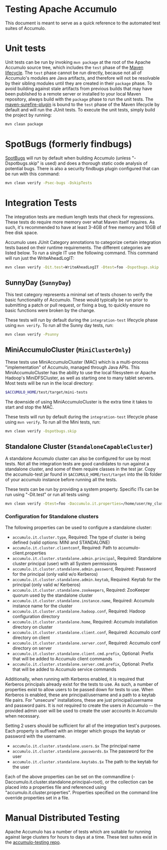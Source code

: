 <!--

    Licensed to the Apache Software Foundation (ASF) under one
    or more contributor license agreements.  See the NOTICE file
    distributed with this work for additional information
    regarding copyright ownership.  The ASF licenses this file
    to you under the Apache License, Version 2.0 (the
    "License"); you may not use this file except in compliance
    with the License.  You may obtain a copy of the License at

      https://www.apache.org/licenses/LICENSE-2.0

    Unless required by applicable law or agreed to in writing,
    software distributed under the License is distributed on an
    "AS IS" BASIS, WITHOUT WARRANTIES OR CONDITIONS OF ANY
    KIND, either express or implied.  See the License for the
    specific language governing permissions and limitations
    under the License.

-->

# Testing Apache Accumulo

This document is meant to serve as a quick reference to the automated test suites of Accumulo.

# Unit tests

Unit tests can be run by invoking `mvn package` at the root of the Apache Accumulo source tree, which includes the
`test` phase of the [Maven lifecycle][lifecycle]. The `test` phase cannot be run directly, because not all of Accumulo's
modules are Java artifacts, and therefore will not be resolvable by their sibling modules until they are created in
their `package` phase. To avoid building against stale artifacts from previous builds that may have been published to a
remote server or installed to your local Maven repository, always build with the `package` phase to run the unit
tests. The [maven-surefire-plugin][surefire] is bound to the `test` phase of the Maven lifecycle by default and will run
the JUnit tests. To execute the unit tests, simply build the project by running:

```bash
mvn clean package
```

# SpotBugs (formerly findbugs)

[SpotBugs] will run by default when building Accumulo (unless "-Dspotbugs.skip" is used) and does a thorough static code
analysis of potential bugs.  There is also a security findbugs plugin configured that can be run with this
command:

```bash
mvn clean verify -Psec-bugs -DskipTests
```

# Integration Tests

The integration tests are medium length tests that check for regressions. These tests do require more memory over what
Maven itself requires. As such, it's recommended to have at least 3-4GB of free memory and 10GB of free disk space.

Accumulo uses JUnit Category annotations to categorize certain integration tests based on their runtime requirements.
The different categories are listed below.  To run a single IT use the following command. This command will run just
the WriteAheadLogIT:

```bash
mvn clean verify -Dit.test=WriteAheadLogIT -Dtest=foo -Dspotbugs.skip
```

## SunnyDay (`SunnyDay`)

This test category represents a minimal set of tests chosen to verify the basic
functionality of Accumulo. These would typically be run prior to submitting a
patch or pull request, or fixing a bug, to quickly ensure no basic functions
were broken by the change.

These tests will run by default during the `integration-test` lifecycle phase using `mvn verify`.
To run all the Sunny day tests, run:

```bash
mvn clean verify -Psunny
```

## MiniAccumuloCluster (`MiniClusterOnly`)

These tests use MiniAccumuloCluster (MAC) which is a multi-process "implementation" of Accumulo, managed
through Java APIs. This MiniAccumuloCluster has the ability to use the local filesystem or Apache Hadoop's
MiniDFSCluster, as well as starting one to many tablet servers. Most tests will be run in the local directory:

```bash
$ACCUMULO_HOME/test/target/mini-tests
```

The downside of using MiniAccumuloCluster is the extra time it takes to start and stop the MAC.

These tests will run by default during the `integration-test` lifecycle phase using `mvn verify`.
To run all the Mini tests, run:
```bash
mvn clean verify -Dspotbugs.skip
```

## Standalone Cluster (`StandaloneCapableCluster`)

A standalone Accumulo cluster can also be configured for use by most tests. Not all the integration tests are good
candidates to run against a standalone cluster, and some of them require classes in the test jar.  Copy the
accumulo-test jar found in `$ACCUMULO_HOME/test/target` into the lib folder of your accumulo instance before running all
the tests.

These tests can be run by providing a system property.  Specific ITs can be run using "-Dit.test" or run all tests using:

```bash
mvn clean verify -Dtest=foo -Daccumulo.it.properties=/home/user/my_cluster.properties -Dfailsafe.groups=StandaloneCapableCluster -Dspotbugs.skip
```

### Configuration for Standalone clusters

The following properties can be used to configure a standalone cluster:

- `accumulo.it.cluster.type`, Required: The type of cluster is being defined (valid options: MINI and STANDALONE)
- `accumulo.it.cluster.clientconf`, Required: Path to accumulo-client.properties
- `accumulo.it.cluster.standalone.admin.principal`, Required: Standalone cluster principal (user) with all System permissions
- `accumulo.it.cluster.standalone.admin.password`, Required: Password for the principal (only valid w/o Kerberos)
- `accumulo.it.cluster.standalone.admin.keytab`, Required: Keytab for the principal (only valid w/ Kerberos)
- `accumulo.it.cluster.standalone.zookeepers`, Required: ZooKeeper quorum used by the standalone cluster
- `accumulo.it.cluster.standalone.instance.name`, Required: Accumulo instance name for the cluster
- `accumulo.it.cluster.standalone.hadoop.conf`, Required: Hadoop configuration directory
- `accumulo.it.cluster.standalone.home`, Required: Accumulo installation directory on cluster
- `accumulo.it.cluster.standalone.client.conf`, Required: Accumulo conf directory on client
- `accumulo.it.cluster.standalone.server.conf`, Required: Accumulo conf directory on server
- `accumulo.it.cluster.standalone.client.cmd.prefix`, Optional: Prefix that will be added to Accumulo client commands
- `accumulo.it.cluster.standalone.server.cmd.prefix`, Optional: Prefix that will be added to Accumulo service commands

Additionally, when running with Kerberos enabled, it is required that Kerberos principals already exist
for the tests to use. As such, a number of properties exist to allow users to be passed down for tests
to use. When Kerberos is enabled, these are principal/username and a path to a keytab file pairs. For "unsecure"
installations, these are just principal/username and password pairs. It is not required to create the users
in Accumulo -- the provided admin user will be used to create the user accounts in Accumulo when necessary.

Setting 2 users should be sufficient for all of the integration test's purposes. Each property is suffixed
with an integer which groups the keytab or password with the username.

- `accumulo.it.cluster.standalone.users.$x` The principal name
- `accumulo.it.cluster.standalone.passwords.$x` The password for the user
- `accumulo.it.cluster.standalone.keytabs.$x` The path to the keytab for the user

Each of the above properties can be set on the commandline (-Daccumulo.it.cluster.standalone.principal=root), or the
collection can be placed into a properties file and referenced using "accumulo.it.cluster.properties". Properties
specified on the command line override properties set in a file.

# Manual Distributed Testing

Apache Accumulo has a number of tests which are suitable for running against large clusters for hours to days at a time.
These test suites exist in the [accumulo-testing repo][testing].

[testing]: https://github.com/apache/accumulo-testing
[surefire]: https://maven.apache.org/surefire/maven-surefire-plugin
[SpotBugs]: https://spotbugs.github.io
[lifecycle]: https://maven.apache.org/guides/introduction/introduction-to-the-lifecycle
